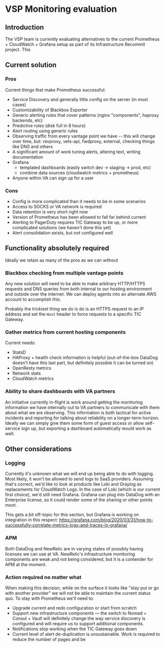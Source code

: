 # VSP Monitoring evaluation

## Introduction

The VSP team is currently evaluating alternatives to the current Prometheus + CloudWatch + Grafana setup as part of its Infrastructure Recommit project. This 

## Current solution

### Pros

Current things that make Prometheus successful:

- Service Discovery and generally little config on the server (in most cases)
- Customizability of Blackbox Exporter
- Generic alerting rules that cover patterns (nginx "components", haproxy backends, etc)
- Predictive rules (disk full in 8 hours)
- Alert routing using generic rules
- Observing traffic from every vantage point we have -- this will change over time, but: revproxy, vets-api, fwdproxy, external, checking things like DNS and others
- A significant amount of work tuning alerts, altering text, writing documentation
- Grafana
	- templated dashboards (easily switch dev -> staging -> prod, etc)
	- combine data sources (cloudwatch metrics + prometheus)
- Anyone within VA can sign up for a user

### Cons

- Config is more complicated than it needs to be in some scenarios
- Access to SOCKS or VA network is required
- Data retention is very short right now
- Version of Prometheus has been allowed to fall far behind current
- Alerting to PagerDuty requires TIC Gateway to be up, or more complicated solutions (we haven't done this yet)
- Alert consolidation exists, but not configured well

## Functionality absolutely required

Ideally we retain as many of the pros as we can without 

### Blackbox checking from multiple vantage points

Any new solution will need to be able to make arbitrary HTTP/HTTPS requests and DNS queries from both internal to our hosting environment and outside over the internet. We can deploy agents into an alternate AWS account to accomplish this.

Probably the trickiest thing we do is do is an HTTPS request to an IP address and set the `Host` header to force requests to a specific TIC Gateway.

### Gather metrics from current hosting components

Current needs:
- StatsD
- HAProxy + health check information is helpful (out-of-the-box DataDog doesn't have this last part, but definitely possible it can be turned on)
- OpenResty metrics
- Network stats
- CloudWatch metrics

### Ability to share dashboards with VA partners

An initiative currently in-flight is work around getting the monitoring information we have internally out to VA partners to communicate with them about what we are observing. This information is both tactical for active incidents and reporting for talking about reliability on a longer-term horizon. Ideally we can simply give them some form of guest access or allow self-service sign up, but exporting a dashboard automatically would work as well.

## Other considerations

### Logging

Currently it's unknown what we will end up being able to do with logging. Most likely, it won't be allowed to send logs to SaaS providers. Assuming that's correct, we'd like to look at products like Loki and Graylog as replacements for CloudWatch Logs. In the case of Loki (which is our current first choice), we'd still need Grafana. Grafana can plug into DataDog with an Enterprise license, so it could render some of the sharing or other points moot.

This gets a bit off-topic for this section, but Grafana is working on integration in this respect: https://grafana.com/blog/2020/03/31/how-to-successfully-correlate-metrics-logs-and-traces-in-grafana/

### APM

Both DataDog and NewRelic are in varying states of possibly having licenses we can use at VA. NewRelic's infrastructure monitoring components are weak and not being considered, but it is a contender for APM at the moment.

### Action required no matter what

When making this decision, while on the surface it looks like "stay put or go with another provider" we will not be able to maintain the current status quo. To stay with Prometheus we'll need to:

- Upgrade current and redo configuration or start from scratch
- Support new infrastructure components — the switch to Nomad + Consul + Vault will definitely change the way service discovery is configured and will require us to support additional components.
- Notifications stop working when the TIC Gateway goes down
- Current level of alert de-duplication is unsustainable. Work is required to reduce the number of pages and be 
